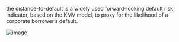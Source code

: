 the distance-to-default is a widely used forward-looking default risk indicator, based on the KMV model, to proxy for the likelihood of a corporate borrower’s default.

![image](https://github.com/rebornlife0218/Credit_Risk/assets/162146061/de338928-252c-4ea6-a8fa-f11e990f5991)
